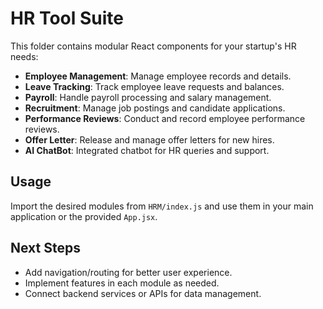 # HR Tool Suite

This folder contains modular React components for your startup's HR needs:

- **Employee Management**: Manage employee records and details.
- **Leave Tracking**: Track employee leave requests and balances.
- **Payroll**: Handle payroll processing and salary management.
- **Recruitment**: Manage job postings and candidate applications.
- **Performance Reviews**: Conduct and record employee performance reviews.
- **Offer Letter**: Release and manage offer letters for new hires.
- **AI ChatBot**: Integrated chatbot for HR queries and support.

## Usage
Import the desired modules from `HRM/index.js` and use them in your main application or the provided `App.jsx`.

## Next Steps
- Add navigation/routing for better user experience.
- Implement features in each module as needed.
- Connect backend services or APIs for data management.
